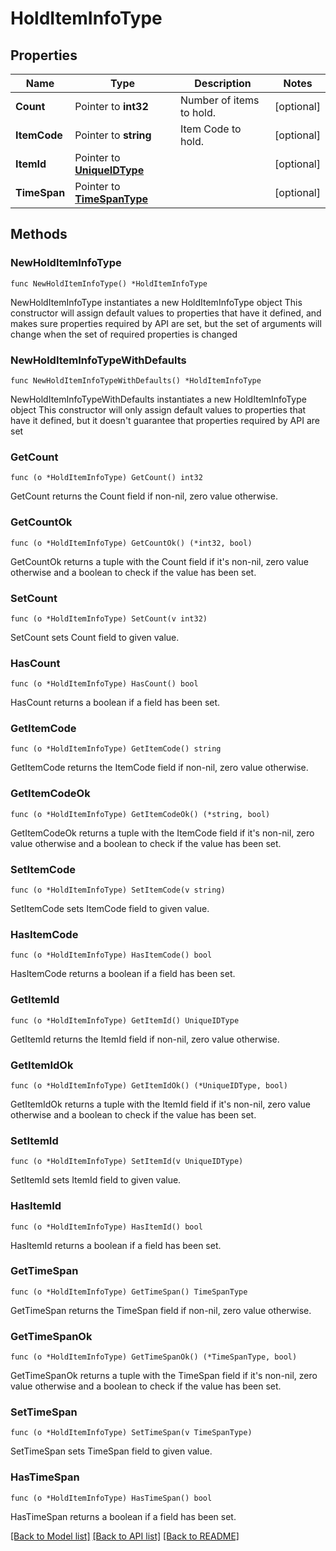 # HoldItemInfoType

## Properties

Name | Type | Description | Notes
------------ | ------------- | ------------- | -------------
**Count** | Pointer to **int32** | Number of items to hold. | [optional] 
**ItemCode** | Pointer to **string** | Item Code to hold. | [optional] 
**ItemId** | Pointer to [**UniqueIDType**](UniqueIDType.md) |  | [optional] 
**TimeSpan** | Pointer to [**TimeSpanType**](TimeSpanType.md) |  | [optional] 

## Methods

### NewHoldItemInfoType

`func NewHoldItemInfoType() *HoldItemInfoType`

NewHoldItemInfoType instantiates a new HoldItemInfoType object
This constructor will assign default values to properties that have it defined,
and makes sure properties required by API are set, but the set of arguments
will change when the set of required properties is changed

### NewHoldItemInfoTypeWithDefaults

`func NewHoldItemInfoTypeWithDefaults() *HoldItemInfoType`

NewHoldItemInfoTypeWithDefaults instantiates a new HoldItemInfoType object
This constructor will only assign default values to properties that have it defined,
but it doesn't guarantee that properties required by API are set

### GetCount

`func (o *HoldItemInfoType) GetCount() int32`

GetCount returns the Count field if non-nil, zero value otherwise.

### GetCountOk

`func (o *HoldItemInfoType) GetCountOk() (*int32, bool)`

GetCountOk returns a tuple with the Count field if it's non-nil, zero value otherwise
and a boolean to check if the value has been set.

### SetCount

`func (o *HoldItemInfoType) SetCount(v int32)`

SetCount sets Count field to given value.

### HasCount

`func (o *HoldItemInfoType) HasCount() bool`

HasCount returns a boolean if a field has been set.

### GetItemCode

`func (o *HoldItemInfoType) GetItemCode() string`

GetItemCode returns the ItemCode field if non-nil, zero value otherwise.

### GetItemCodeOk

`func (o *HoldItemInfoType) GetItemCodeOk() (*string, bool)`

GetItemCodeOk returns a tuple with the ItemCode field if it's non-nil, zero value otherwise
and a boolean to check if the value has been set.

### SetItemCode

`func (o *HoldItemInfoType) SetItemCode(v string)`

SetItemCode sets ItemCode field to given value.

### HasItemCode

`func (o *HoldItemInfoType) HasItemCode() bool`

HasItemCode returns a boolean if a field has been set.

### GetItemId

`func (o *HoldItemInfoType) GetItemId() UniqueIDType`

GetItemId returns the ItemId field if non-nil, zero value otherwise.

### GetItemIdOk

`func (o *HoldItemInfoType) GetItemIdOk() (*UniqueIDType, bool)`

GetItemIdOk returns a tuple with the ItemId field if it's non-nil, zero value otherwise
and a boolean to check if the value has been set.

### SetItemId

`func (o *HoldItemInfoType) SetItemId(v UniqueIDType)`

SetItemId sets ItemId field to given value.

### HasItemId

`func (o *HoldItemInfoType) HasItemId() bool`

HasItemId returns a boolean if a field has been set.

### GetTimeSpan

`func (o *HoldItemInfoType) GetTimeSpan() TimeSpanType`

GetTimeSpan returns the TimeSpan field if non-nil, zero value otherwise.

### GetTimeSpanOk

`func (o *HoldItemInfoType) GetTimeSpanOk() (*TimeSpanType, bool)`

GetTimeSpanOk returns a tuple with the TimeSpan field if it's non-nil, zero value otherwise
and a boolean to check if the value has been set.

### SetTimeSpan

`func (o *HoldItemInfoType) SetTimeSpan(v TimeSpanType)`

SetTimeSpan sets TimeSpan field to given value.

### HasTimeSpan

`func (o *HoldItemInfoType) HasTimeSpan() bool`

HasTimeSpan returns a boolean if a field has been set.


[[Back to Model list]](../README.md#documentation-for-models) [[Back to API list]](../README.md#documentation-for-api-endpoints) [[Back to README]](../README.md)


